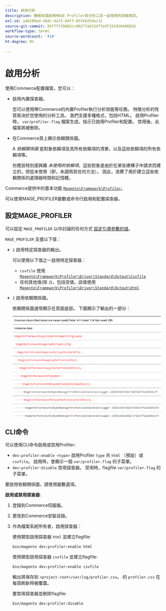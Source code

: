 ```yaml
---
title: 啟用分析
description: 瞭解有關啟用MAGE Profiler與分析工具一起使用的詳細資訊。
exl-id: a46289ed-16dc-4a72-84ff-85fe825dac11
source-git-commit: 95ffff39d82cc9027fa633dffedf15193040802d
workflow-type: tm+mt
source-wordcount: '410'
ht-degree: 0%

---
```


# 啟用分析

使用Commerce配置檔案，您可以：

- 啟用內置探查器。

   您可以使用帶Commerce的內置Profiler執行分析效能等任務。 特徵分析的性質取決於您使用的分析工具。 我們支援多種格式，包括HTML。 啟用Profiler時， `var/profiler.flag` 檔案生成，指示已啟用Profiler和配置。 禁用後，此檔案將被刪除。

- 在Commerce頁上顯示依賴關係圖。

   A _依賴關係圖_ 是對象依賴項及其所有依賴項的清單，以及這些依賴項的所有依賴項等。

   你應該特別感興趣 _未使用的依賴項_，這些對象是由於在某些建構子中請求而建立的，但從未使用（即，未調用其任何方法）。 因此，浪費了用於建立這些依賴關係的處理器時間和記憶體。

Commerce提供中的基本功能 [`Magento\Framework\Profiler`][profiler]。

可以使用MAGE_PROFILER變數或命令行啟用和配置探查器。

## 設定MAGE_PROFILER

可以設定 `MAGE_PROFILER` 以中討論的任何方式 [設定引導參數的值](../bootstrap/set-parameters.md)。

`MAGE_PROFILER` 支援以下值：

- `1` 啟用特定探查器的輸出。

   可以使用以下值之一啟用特定探查器：

   - `csvfile` 使用 [`Magento\Framework\Profiler\Driver\Standard\Output\Csvfile`][csvfile]
   - 任何其他值(除 `2`)，包括空值，該值使用 [`Magento\Framework\Profiler\Driver\Standard\Output\Html`][html]

- `2` 啟用依賴關係圖。

   依賴關係圖通常顯示在頁面底部。 下圖顯示了輸出的一部分：

   ![依賴關係圖](../../assets/configuration/depend-graphs.png)

## CLI命令

可以使用CLI命令啟用或禁用Profiler:

- `dev:profiler:enable <type>` 啟用Profiler `type` 共 `html` （預設）或 `csvfile`。 啟用時，會顯示一個 `var/profiler.flag` 的子菜單。
- `dev:profiler:disable` 禁用探查器。 禁用時，flagfile `var/profiler.flag` 的子菜單。

要啟用依賴關係圖，請使用變數選項。

**啟用或禁用探查器**:

1. 登錄到Commerce伺服器。
1. 更改到Commerce安裝目錄。
1. 作為檔案系統所有者，啟用探查器：

   使用類型啟用探查器 `html` 並建立flagfile:

   ```bash
   bin/magento dev:profiler:enable html
   ```

   使用類型啟用探查器 `csvfile` 並建立flagfile:

   ```bash
   bin/magento dev:profiler:enable csvfile
   ```

   輸出將保存到 `<project-root>/var/log/profiler.csv`。 的 `profiler.csv` 在每頁刷新時被覆蓋。

   要禁用探查器並刪除flagfile:

   ```bash
   bin/magento dev:profiler:disable
   ```

<!-- link definitions -->

[csvfile]: https://github.com/magento/magento2/blob/2.4/lib/internal/Magento/Framework/Profiler/Driver/Standard/Output/Csvfile.php
[html]: https://github.com/magento/magento2/blob/2.4/lib/internal/Magento/Framework/Profiler/Driver/Standard/Output/Html.php
[profiler]: https://github.com/magento/magento2/blob/2.4/lib/internal/Magento/Framework/Profiler.php
